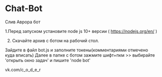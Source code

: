 # Chat-Bot
Слив  Аврора бот

 1.Перед запуском установите node js 10+ версии ( https://nodejs.org/en/ ) 
 
 2. Скачайте архив с ботом на рабочий стол.

Зайдите в файл bot.js и заполните токены(комментариями отмечено куда вписать)
Далее в папке с ботом зажмите шифт+пкм >> выбирайте 'открыть окно задач' и пишите 'node bot'

vk.com/c_o_d_e_r
